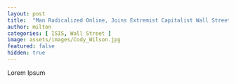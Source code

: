 ```yaml
---
layout: post
title:  "Man Radicalized Online, Joins Extremist Capitalist Wall Street Faction"
author: milton
categories: [ ISIS, Wall Street ]
image: assets/images/Cody_Wilson.jpg
featured: false
hidden: true
---
```


Lorem Ipsum